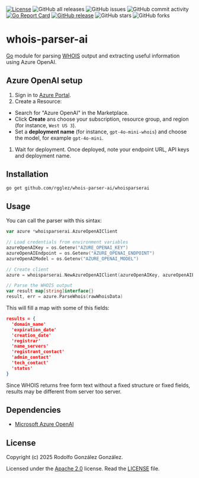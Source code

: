 [![License](https://img.shields.io/badge/License-Apache_2.0-blue.svg)](https://opensource.org/licenses/Apache-2.0)
![GitHub all releases](https://img.shields.io/github/downloads/rgglez/whois-parser-ai/total)
![GitHub issues](https://img.shields.io/github/issues/rgglez/whois-parser-ai)
![GitHub commit activity](https://img.shields.io/github/commit-activity/y/rgglez/whois-parser-ai)
[![Go Report Card](https://goreportcard.com/badge/github.com/rgglez/whois-parser-ai)](https://goreportcard.com/report/github.com/rgglez/whois-parser-ai)
[![GitHub release](https://img.shields.io/github/release/rgglez/whois-parser-ai.svg)](https://github.com/rgglez/whois-parser-ai/releases/)
![GitHub stars](https://img.shields.io/github/stars/rgglez/whois-parser-ai?style=social)
![GitHub forks](https://img.shields.io/github/forks/rgglez/whois-parser-ai?style=social)

# whois-parser-ai

[Go](https://go.dev/) module for parsing [WHOIS](https://en.wikipedia.org/wiki/WHOIS) output and extracting useful information using Azure OpenAI.

## Azure OpenAI setup

1. Sign in to [Azure Portal](https://portal.azure.com).
1. Create a Resource:
  * Search for "Azure OpenAI" in the Marketplace.
  * Click **Create** ans choose your subscription,
  resource group, and region (for instance, `West US 3`).
  * Set a **deployment name** (for instance, `gpt-4o-mini-whois`) and choose the model, for example `gpt-4o-mini`.
1. Wait for deployment. Once deployed, note your endpoint URL, API keys and deployment name.

## Installation

```bash
go get github.com/rgglez/whois-parser-ai/whoisparserai
```

## Usage

You can call the parser with this sintax:

```go
var azure *whoisparserai.AzureOpenAIClient

// Load credentials from environment variables
azureOpenAIKey = os.Getenv("AZURE_OPENAI_KEY")
azureOpenAIEndpoint = os.Getenv("AZURE_OPENAI_ENDPOINT")
azureOpenAIModel = os.Getenv("AZURE_OPENAI_MODEL")

// Create client
azure = whoisparserai.NewAzureOpenAIClient(azureOpenAIKey, azureOpenAIEndpoint, azureOpenAIModel)

// Parse the WHOIS output
var result map[string]interface{}
result, err = azure.ParseWhois(rawWhoisData)
```

This will fill a map with some of this fields:

```json
results = {
  'domain_name'
  'expiration_date'
  'creation_date'
  'registrar'
  'name_servers'
  'registrant_contact'
  'admin_contact'
  'tech_contact'
  'status'
}
```

Since WHOIS returns free form text without a fixed structure or fixed fields, results may be different from server too server.

## Dependencies

* [Microsoft Azure OpenAI](https://azure.microsoft.com/es-mx/pricing/details/cognitive-services/openai-service/)

## License

Copyright (c) 2025 Rodolfo González González.

Licensed under the [Apache 2.0](LICENSE) license. Read the [LICENSE](LICENSE) file.

